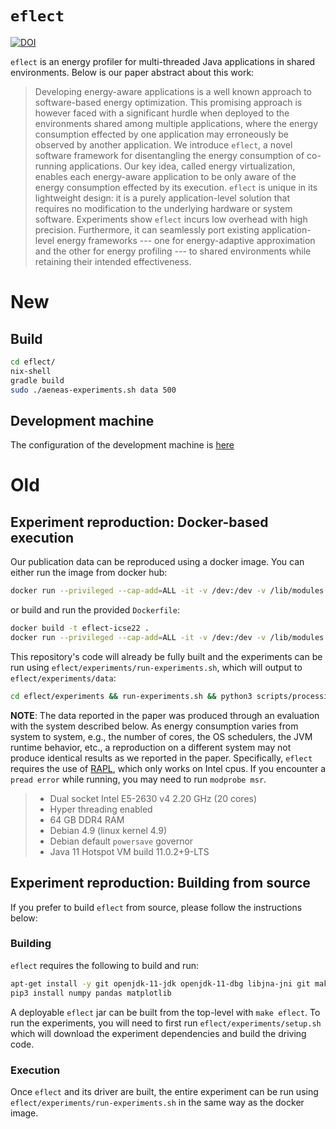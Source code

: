 # `eflect` #

[![DOI](https://zenodo.org/badge/289755847.svg)](https://zenodo.org/badge/latestdoi/289755847)

`eflect` is an energy profiler for multi-threaded Java applications in shared environments. Below is our paper abstract about this work:

> Developing energy-aware applications is a well known approach to software-based energy optimization. This promising approach is however faced with a significant hurdle when deployed to the environments shared among multiple applications, where the energy consumption effected by one application may erroneously be observed by another application. We introduce `eflect`, a novel software framework for disentangling the energy consumption of co-running applications. Our key idea, called energy virtualization, enables each energy-aware application to be only aware of the energy consumption effected by its execution. `eflect` is unique in its lightweight design: it is a purely application-level solution that requires no modification to the underlying hardware or system software. Experiments show `eflect` incurs low overhead with high precision. Furthermore, it can seamlessly port existing application-level energy frameworks --- one for energy-adaptive approximation and the other for energy profiling --- to shared environments while retaining their intended effectiveness.

# New

## Build

```bash
cd eflect/
nix-shell
gradle build
sudo ./aeneas-experiments.sh data 500
```

## Development machine

The configuration of the development machine is [here](https://github.com/UM-LPM/server/blob/master/machines/aeneas/configuration.nix)

# Old

## Experiment reproduction: Docker-based execution ##

Our publication data can be reproduced using a docker image. You can either run the image from docker hub:

```bash
docker run --privileged --cap-add=ALL -it -v /dev:/dev -v /lib/modules:/lib/modules pleflect/eflect:latest
```

or build and run the provided `Dockerfile`:

```bash
docker build -t eflect-icse22 .
docker run --privileged --cap-add=ALL -it -v /dev:/dev -v /lib/modules:/lib/modules pleflect/eflect:latest
```

This repository's code will already be fully built and the experiments can be run using `eflect/experiments/run-experiments.sh`, which will output to `eflect/experiments/data`:

```bash
cd eflect/experiments && run-experiments.sh && python3 scripts/processing data
```

**NOTE**: The data reported in the paper was produced through an evaluation with the system described below. As energy consumption varies from system to system, e.g., the number of cores, the OS schedulers, the JVM runtime behavior, etc., a reproduction on a different system may not produce identical results as we reported in the paper. Specifically, `eflect` requires the use of [RAPL](https://en.wikipedia.org/wiki/Perf_(Linux)#RAPL), which only works on Intel cpus. If you encounter a `pread error` while running, you may need to run `modprobe msr`.

  > - Dual socket Intel E5-2630 v4 2.20 GHz (20 cores)
  > - Hyper threading enabled
  > - 64 GB DDR4 RAM
  > - Debian 4.9 (linux kernel 4.9)
  > - Debian default `powersave` governor
  > - Java 11 Hotspot VM build 11.0.2+9-LTS

## Experiment reproduction: Building from source ##

If you prefer to build `eflect` from source, please follow the instructions below:

### Building ###

`eflect` requires the following to build and run:

```bash
apt-get install -y git openjdk-11-jdk openjdk-11-dbg libjna-jni git make wget kmod python3 python3-pip
pip3 install numpy pandas matplotlib
```

A deployable `eflect` jar can be built from the top-level with `make eflect`. To run the experiments, you will need to first run `eflect/experiments/setup.sh` which will download the experiment dependencies and build the driving code.

### Execution ###

Once `eflect` and its driver are built, the entire experiment can be run using `eflect/experiments/run-experiments.sh` in the same way as the docker image.
